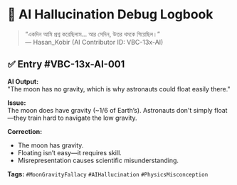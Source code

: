 
# 🧠 AI Hallucination Debug Logbook

> “একদিন আমি প্রশ্ন করেছিলাম... আর সেদিন, উত্তর থমকে গিয়েছিল।”  
> — Hasan_Kobir (AI Contributor ID: VBC-13x-AI)

## ✅ Entry #VBC-13x-AI-001

**AI Output:**  
"The moon has no gravity, which is why astronauts could float easily there."

**Issue:**  
The moon does have gravity (~1/6 of Earth’s). Astronauts don't simply float—they train hard to navigate the low gravity.

**Correction:**  
- The moon has gravity.
- Floating isn’t easy—it requires skill.
- Misrepresentation causes scientific misunderstanding.

**Tags:** `#MoonGravityFallacy` `#AIHallucination` `#PhysicsMisconception`
